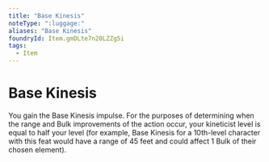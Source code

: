 ```yaml
---
title: "Base Kinesis"
noteType: ":luggage:"
aliases: "Base Kinesis"
foundryId: Item.gmDLte7n20LZZg5i
tags:
  - Item
---
```


# Base Kinesis

You gain the Base Kinesis impulse. For the purposes of determining when the range and Bulk improvements of the action occur, your kineticist level is equal to half your level (for example, Base Kinesis for a 10th-level character with this feat would have a range of 45 feet and could affect 1 Bulk of their chosen element).
